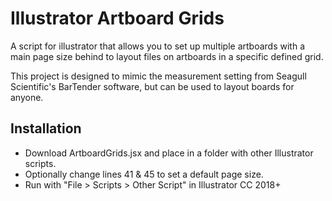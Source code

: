 # Illustrator Artboard Grids
A script for illustrator that allows you to set up multiple artboards with a main page size behind to layout files on artboards in a specific defined grid.

This project is designed to mimic the measurement setting from Seagull Scientific's BarTender software, but can be used to layout boards for anyone.

## Installation

* Download ArtboardGrids.jsx and place in a folder with other Illustrator scripts.
* Optionally change lines 41 & 45 to set a default page size.
* Run with "File > Scripts > Other Script" in Illustrator CC 2018+
